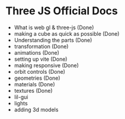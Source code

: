 # Three JS Official Docs

- What is web gl & three-js (Done)
- making a cube as quick as possible (Done)
- Understanding the parts (Done)
- transformation (Done)
- animations (Done)
- setting up vite (Done)
- making responsive (Done)
- orbit controls (Done)
- geometries (Done)
- materials (Done)
- textures (Done)
- lil-gui
- lights
- adding 3d models
